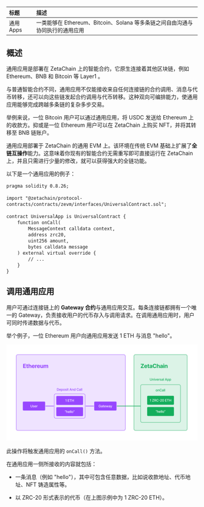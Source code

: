 |标题|描述|
|:-|:-|
|通用 Apps|一类能够在 Ethereum、Bitcoin、Solana 等多条链之间自由沟通与协同执行的通用应用|

## 概述

通用应用是部署在 ZetaChain 上的智能合约，它原生连接着其他区块链，例如 Ethereum、BNB 和 Bitcoin 等 Layer1 。

与普通智能合约不同，通用应用不仅能接收来自任何连接链的合约调用、消息与代币转移，还可以向这些链发起合约调用与代币转移。这种双向可编排能力，使通用应用能够完成跨越多条链的复杂多步交易。

举例来说，一位 Bitcoin 用户可以通过通用应用，将 USDC 发送给 Ethereum 上的收款方。抑或是一位 Ethereum 用户可以在 ZetaChain 上购买 NFT，并将其转移至 BNB 链账户。

通用应用部署于 ZetaChain 的通用 EVM 上。该环境在传统 EVM 基础上扩展了**全链互操作**能力。这意味着你现有的智能合约无需重写即可直接运行在 ZetaChain 上，并且只需进行少量的修改，就可以获得强大的全链功能。

以下是一个通用应用的例子：

```solidity
pragma solidity 0.8.26;
 
import "@zetachain/protocol-contracts/contracts/zevm/interfaces/UniversalContract.sol";
 
contract UniversalApp is UniversalContract {
    function onCall(
        MessageContext calldata context,
        address zrc20,
        uint256 amount,
        bytes calldata message
    ) external virtual override {
        // ...
    }
}
```

## 调用通用应用

用户可通过连接链上的 **Gateway 合约**与通用应用交互。每条连接链都拥有一个唯一的 Gateway，负责接收用户的代币存入与调用请求。在调用通用应用时，用户可同时传递数据与代币。

举个例子，一位 Ethereum 用户向通用应用发送 1 ETH 与消息 "hello"。

<img src="../images/GetStarted/UniversalApps-1.png">

此操作将触发通用应用的 `onCall()` 方法。

在通用应用一侧所接收的内容就包括：

- 一条消息（例如 "hello"），其中可包含任意数据，比如说收款地址、代币地址、NFT 铸造属性等。

- 以 ZRC-20 形式表示的代币（在上图示例中为 1 ZRC-20 ETH）。